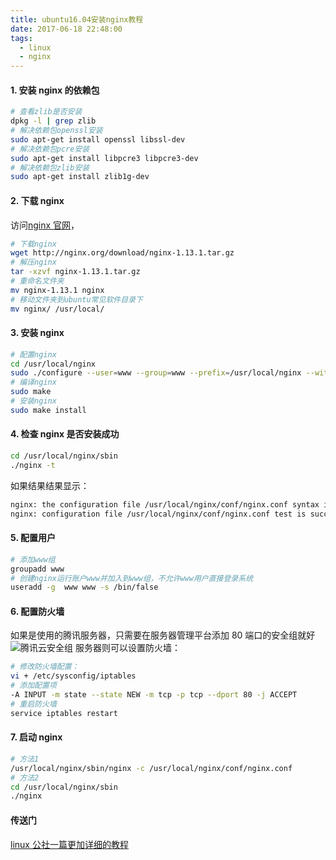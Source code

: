 ```yaml
---
title: ubuntu16.04安装nginx教程
date: 2017-06-18 22:48:00
tags:
  - linux
  - nginx
---
```


#### 1. 安装 nginx 的依赖包

```bash
# 查看zlib是否安装
dpkg -l | grep zlib
# 解决依赖包openssl安装
sudo apt-get install openssl libssl-dev
# 解决依赖包pcre安装
sudo apt-get install libpcre3 libpcre3-dev
# 解决依赖包zlib安装
sudo apt-get install zlib1g-dev
```

#### 2. 下载 nginx

访问[nginx 官网](http://nginx.org/en/download.html)，

```bash
# 下载nginx
wget http://nginx.org/download/nginx-1.13.1.tar.gz
# 解压nginx
tar -xzvf nginx-1.13.1.tar.gz
# 重命名文件夹
mv nginx-1.13.1 nginx
# 移动文件夹到ubuntu常见软件目录下
mv nginx/ /usr/local/
```

#### 3. 安装 nginx

```bash
# 配置nginx
cd /usr/local/nginx
sudo ./configure --user=www --group=www --prefix=/usr/local/nginx --with-http_stub_status_module --with-http_ssl_module --with-http_realip_module
# 编译nginx
sudo make
# 安装nginx
sudo make install
```

#### 4. 检查 nginx 是否安装成功

```bash
cd /usr/local/nginx/sbin
./nginx -t
```

如果结果结果显示：

```bash
nginx: the configuration file /usr/local/nginx/conf/nginx.conf syntax is ok
nginx: configuration file /usr/local/nginx/conf/nginx.conf test is successful
```

#### 5. 配置用户

```bash
# 添加www组
groupadd www
# 创建nginx运行账户www并加入到www组，不允许www用户直接登录系统
useradd -g  www www -s /bin/false
```

#### 6. 配置防火墙

如果是使用的腾讯服务器，只需要在服务器管理平台添加 80 端口的安全组就好
![腾讯云安全组](https://file.lantingshucheng.com/blog/tengxunyun.jpg/default)
服务器则可以设置防火墙：

```bash
# 修改防火墙配置：
vi + /etc/sysconfig/iptables
# 添加配置项
-A INPUT -m state --state NEW -m tcp -p tcp --dport 80 -j ACCEPT
# 重启防火墙
service iptables restart
```

#### 7. 启动 nginx

```bash
# 方法1
/usr/local/nginx/sbin/nginx -c /usr/local/nginx/conf/nginx.conf
# 方法2
cd /usr/local/nginx/sbin
./nginx
```

#### 传送门

[linux 公社一篇更加详细的教程](http://www.linuxidc.com/Linux/2016-08/134110.htm)
